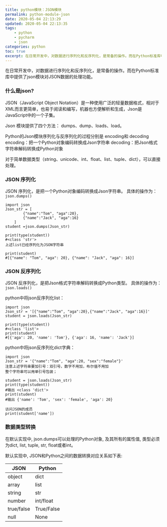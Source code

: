 ```yaml
---
title: python模块：JSON模块
permalink: python-module-json
date: 2020-05-04 22:13:29
updated: 2020-05-04 22:13:35
tags: 
    - python
    - pycharm
    - json
categories: python
toc: true
excerpt: 在日常开发中，对数据进行序列化和反序列化，是常备的操作。而在Python标准库中提供了json模块对JSON数据的处理功能。
---
```



在日常开发中，对数据进行序列化和反序列化，是常备的操作。而在Python标准库中提供了json模块对JSON数据的处理功能。


### 什么是json?
JSON（JavaScript Object Notation）是一种使用广泛的轻量数据格式，相对于XML而言更简单，也易于阅读和编写，机器也方便解析和生成，Json是JavaScript中的一个子集。

Json 模块提供了四个方法： dumps、dump、loads、load。

Python的Json模块序列化与反序列化的过程分别是 encoding和 decoding
encoding：把一个Python对象编码转换成Json字符串
decoding：把Json格式字符串解码转换成Python对象


对于简单数据类型（string、unicode、int、float、list、tuple、dict），可以直接处理。

### JSON 序列化
JSON 序列化，是把一个Python对象编码转换成Json字符串。
具体的操作为：`json.dumps()`

```
import json
Json_str = [
        {"name":"Tom", "aga":20},
        {"name":"Jack", "aga":16}
    ]
student =json.dumps(Json_str)

print(type(student))
#<class 'str'>
上述list已经序列化为JSON字符串

print(student)
#[{"name": "Tom", "aga": 20}, {"name": "Jack", "aga": 16}]
```

### JSON 反序列化
JSON 反序列化，是把Json格式字符串解码转换成Python类型。
具体的操作为：`json.loads()`

python中将json反序列化list：
```
import json
Json_str = '[{"name":"Tom", "aga":20},{"name":"Jack", "aga":16}]'
student = json.loads(Json_str)

print(type(student))
#<class 'list'>
print(student)
#[{'aga': 20, 'name': 'Tom'}, {'aga': 16, 'name': 'Jack'}]
```

python中将json反序列化dict字典：

```
import json
Json_str = '{"name":"Tom", "aga":20, "sex":"female"}'
注意上述字符串要加引号：双引号，数字不用加，布尔值不用加
整个字符串可以用单引号包装；

student = json.loads(Json_str)
print(type(student))
#输出 <class 'dict'>
print(student)
#输出 {'name': 'Tom', 'sex': 'female', 'aga': 20}

访问JSON的成员
print(student['name'])
```


### 数据类型转换
在默认实现中, json.dumps可以处理的Python对象, 及其所有的属性值, 类型必须为dict, list, tuple, str, float或者int。

默认实现中, JSON和Python之间的数据转换对应关系如下表:

| JSON | Python |
| --- | --- |
| object | dict |
| array | list |
| string | str |
| number | int/float |
|  true/false | True/False |
|  null | None |